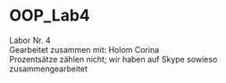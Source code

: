 # OOP_Lab4
Labor Nr. 4 \
Gearbeitet zusammen mit: Holom Corina\
Prozentsätze zählen nicht; wir haben auf Skype sowieso zusammengearbeitet
